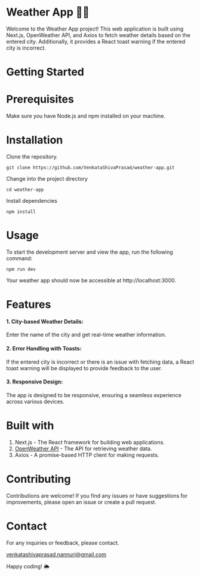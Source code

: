 # Weather App 🚀🔥
Welcome to the Weather App project! This web application is built using Next.js, OpenWeather API, and Axios to fetch weather details based on the entered city. Additionally, it provides a React toast warning if the entered city is incorrect.

# Getting Started
# Prerequisites
Make sure you have Node.js and npm installed on your machine.

# Installation
Clone the repository.

`git clone https://github.com/VenkataShivaPrasad/weather-app.git`

Change into the project directory

`cd weather-app`

Install dependencies

`npm install` 

# Usage
To start the development server and view the app, run the following command:

`npm run dev`

Your weather app should now be accessible at http://localhost:3000.

# Features
<h4>1. City-based Weather Details:</h4> Enter the name of the city and get real-time weather information.

<h4>2. Error Handling with Toasts:</h4> If the entered city is incorrect or there is an issue with fetching data, a React toast warning will be displayed to provide feedback to the user.

<h4>3. Responsive Design:</h4> The app is designed to be responsive, ensuring a seamless experience across various devices.


# Built with
1. Next.js - The React framework for building web applications.
2. [OpenWeather API](https://openweathermap.org/api) - The API for retrieving weather data.
3. Axios - A promise-based HTTP client for making requests.
   
# Contributing
Contributions are welcome! If you find any issues or have suggestions for improvements, please open an issue or create a pull request.

# Contact
For any inquiries or feedback, please contact.

venkatashivaprasad.nannuri@gmail.com

   
Happy coding! 🌦️
